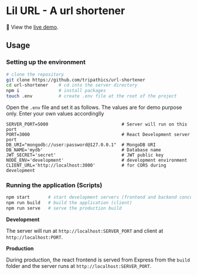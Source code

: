 # Lil URL - A url shortener

🚀 View the [live demo](https://lil-url.onrender.com/).

## Usage

### Setting up the environment

```sh
# clone the repository
git clone https://github.com/tripathics/url-shortener
cd url-shortener    # cd into the server directory
npm i               # install packages
touch .env          # create .env file at the root of the project
```

Open the `.env` file and set it as follows. The values are for demo purpose only. Enter your own values accordinglly

```.env
SERVER_PORT=5000                            # Server will run on this port
PORT=3000                                   # React Development server port
DB_URI="mongodb://user:password@127.0.0.1"  # MongoDB URI
DB_NAME='mydb'                              # Database name
JWT_SECRET='secret'                         # JWT public key
NODE_ENV='development'                      # development environment
CLIENT_URL='http://localhost:3000'          # for CORS during development
```

### Running the application (Scripts)

```sh
npm start       # start development servers (frontend and backend concurrently)
npm run build   # build the application (client)
npm run serve   # serve the production build
```

**Development**

The server will run at `http://localhost:SERVER_PORT` and client at `http://localhost:PORT`.

**Production**

During production, the react frontend is served from Express from the `build` folder and the server runs at `http://localhost:SERVER_PORT`.
